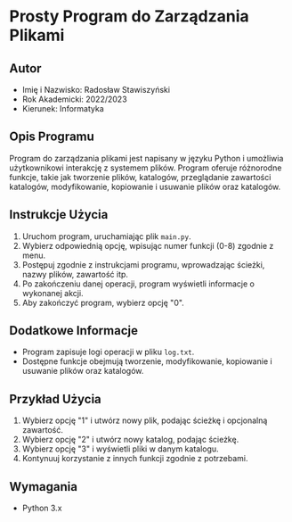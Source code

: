 # Prosty Program do Zarządzania Plikami

## Autor
- Imię i Nazwisko: Radosław Stawiszyński
- Rok Akademicki: 2022/2023
- Kierunek: Informatyka

## Opis Programu
Program do zarządzania plikami jest napisany w języku Python i umożliwia użytkownikowi interakcję z systemem plików. Program oferuje różnorodne funkcje, takie jak tworzenie plików, katalogów, przeglądanie zawartości katalogów, modyfikowanie, kopiowanie i usuwanie plików oraz katalogów.

## Instrukcje Użycia
1. Uruchom program, uruchamiając plik `main.py`.
2. Wybierz odpowiednią opcję, wpisując numer funkcji (0-8) zgodnie z menu.
3. Postępuj zgodnie z instrukcjami programu, wprowadzając ścieżki, nazwy plików, zawartość itp.
4. Po zakończeniu danej operacji, program wyświetli informacje o wykonanej akcji.
5. Aby zakończyć program, wybierz opcję "0".

## Dodatkowe Informacje
- Program zapisuje logi operacji w pliku `log.txt`.
- Dostępne funkcje obejmują tworzenie, modyfikowanie, kopiowanie i usuwanie plików oraz katalogów.

## Przykład Użycia
1. Wybierz opcję "1" i utwórz nowy plik, podając ścieżkę i opcjonalną zawartość.
2. Wybierz opcję "2" i utwórz nowy katalog, podając ścieżkę.
3. Wybierz opcję "3" i wyświetli pliki w danym katalogu.
4. Kontynuuj korzystanie z innych funkcji zgodnie z potrzebami.

## Wymagania
- Python 3.x


